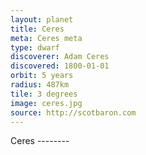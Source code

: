 ```yaml
---
layout: planet
title: Ceres
meta: Ceres meta 
type: dwarf
discoverer: Adam Ceres
discovered: 1800-01-01
orbit: 5 years
radius: 487km
tile: 3 degrees
image: ceres.jpg 
source: http://scotbaron.com
---
```


Ceres --------